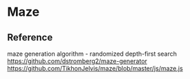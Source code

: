 # Maze

## Reference

maze generation algorithm - randomized depth-first search
https://github.com/dstromberg2/maze-generator
https://github.com/TikhonJelvis/maze/blob/master/js/maze.js
